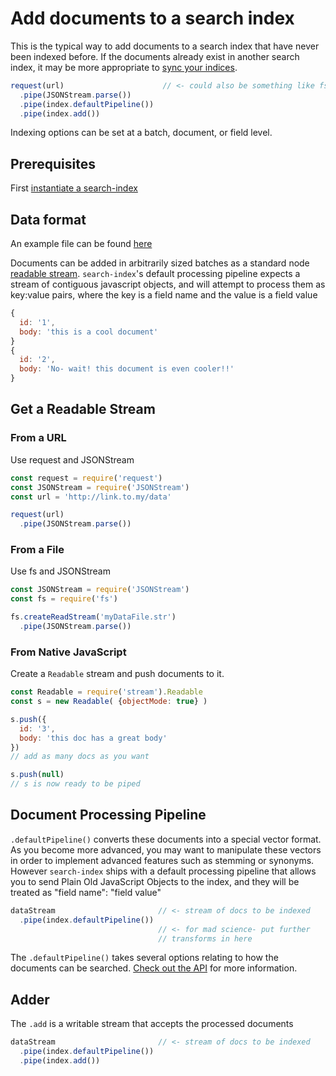 # Add documents to a search index

This is the typical way to add documents to a search index that have
never been indexed before. If the documents already exist in another
search index, it may be more appropriate to [sync your
indices](replicate.md).

```javascript
request(url)                      // <- could also be something like fs.getReadStream
  .pipe(JSONStream.parse())
  .pipe(index.defaultPipeline())
  .pipe(index.add())
```

Indexing options can be set at a batch, document, or field level.

## Prerequisites

First [instantiate a search-index](create.md)

## Data format

An example file can be found [here](https://raw.githubusercontent.com/fergiemcdowall/reuters-21578-json/master/data/fullFileStream/justTen.str)

Documents can be added in arbitrarily sized batches as a standard node
[readable
stream](https://nodejs.org/api/stream.html#stream_readable_streams). `search-index`'s
default processing pipeline expects a stream of contiguous javascript
objects, and will attempt to process them as key:value pairs, where
the key is a field name and the value is a field value

```javascript
{
  id: '1',
  body: 'this is a cool document'
}
{
  id: '2',
  body: 'No- wait! this document is even cooler!!'
}
```

## Get a Readable Stream

### From a URL

Use request and JSONStream

```javascript
const request = require('request')
const JSONStream = require('JSONStream')
const url = 'http://link.to.my/data'

request(url)
  .pipe(JSONStream.parse())
```

### From a File

Use fs and JSONStream

```javascript
const JSONStream = require('JSONStream')
const fs = require('fs')

fs.createReadStream('myDataFile.str')
  .pipe(JSONStream.parse())
```

### From Native JavaScript

Create a `Readable` stream and push documents to it.

```javascript
const Readable = require('stream').Readable
const s = new Readable( {objectMode: true} )

s.push({
  id: '3',
  body: 'this doc has a great body'
})
// add as many docs as you want

s.push(null)
// s is now ready to be piped
```
## Document Processing Pipeline

`.defaultPipeline()` converts these documents into a special vector
format. As you become more advanced, you may want to manipulate these
vectors in order to implement advanced features such as stemming or
synonyms. However `search-index` ships with a default processing
pipeline that allows you to send Plain Old JavaScript Objects to the
index, and they will be treated as "field name": "field value"

```javascript
dataStream                       // <- stream of docs to be indexed
  .pipe(index.defaultPipeline())    
                                 // <- for mad science- put further
                                 // transforms in here
```

The `.defaultPipeline()` takes several options relating to how the
documents can be searched. [Check out the API](API.md#defaultpipeline) for more
information.

## Adder

The `.add` is a writable stream that accepts the processed documents

```javascript
dataStream                       // <- stream of docs to be indexed
  .pipe(index.defaultPipeline())
  .pipe(index.add())
```

